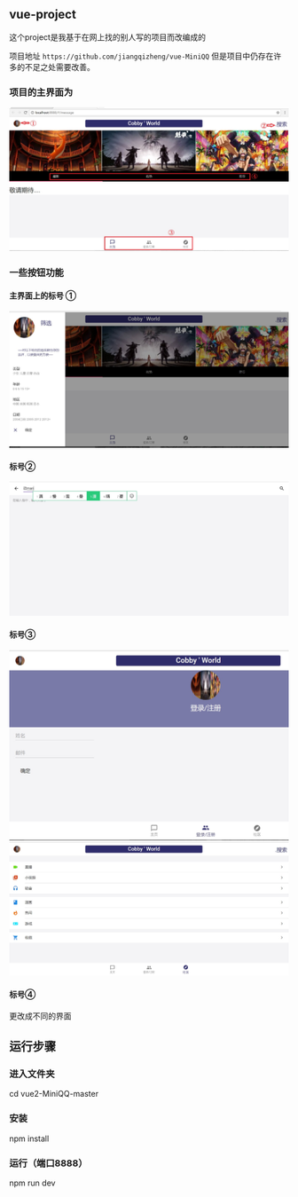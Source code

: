 ## vue-project

这个project是我基于在网上找的别人写的项目而改编成的

项目地址 `https://github.com/jiangqizheng/vue-MiniQQ`
但是项目中仍存在许多的不足之处需要改善。


### 项目的主界面为
![image](./static/images/cut/main.jpg)
### 一些按钮功能
#### 主界面上的标号 ①
![image](./static/images/cut/1.jpg)
#### 标号②
![image](./static/images/cut/2.jpg)
#### 标号③
![image](./static/images/cut/3.jpg)
![image](./static/images/cut/3_1.jpg)
#### 标号④
   更改成不同的界面
## 运行步骤
### 进入文件夹
cd vue2-MiniQQ-master
### 安装
npm install
### 运行（端口8888）
npm run dev

